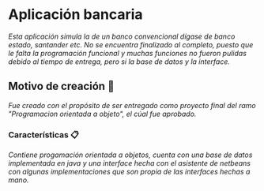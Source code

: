 # Aplicación bancaria

_Esta aplicación simula la de un banco convencional dígase de banco estado, santander etc. No se encuentra finalizado al completo, puesto que le falta la programación funcional y muchas funciones no fueron pulidas debido al tiempo de entrega, pero si la base de datos y la interface._


## Motivo de creación 🚀

_Fue creado con el propósito de ser entregado como proyecto final del ramo "Programacion orientada a objeto", el cúal fue aprobado._


### Características 📋

_Contiene progamación orientada a objetos, cuenta con una base de datos implementada en java y una interface hecha con el asistente de netbeans con algunas implementaciones que son propia de las interfaces hechas a mano._
